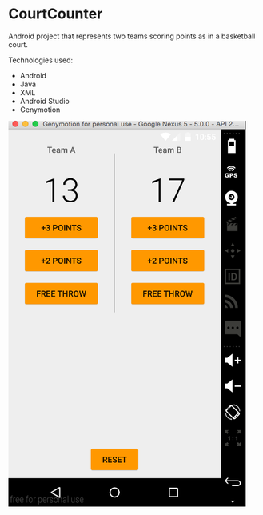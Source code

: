 # CourtCounter
Android project that represents two teams scoring points as in a basketball court.

Technologies used:
- Android
- Java
- XML
- Android Studio
- Genymotion

<img src="https://github.com/TheManuGarcia/CourtCounter/blob/master/CourtCounterScreenshot.png"/>
